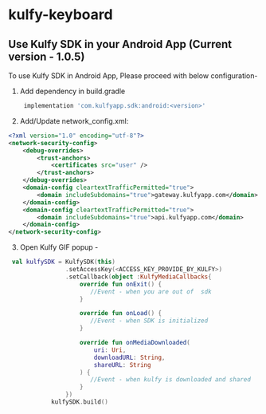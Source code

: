 # kulfy-keyboard
## Use Kulfy SDK in your Android App (Current version - 1.0.5)

To use Kulfy SDK in Android App, Please proceed with below configuration-

1. Add dependency in build.gradle
    ```gradle
     implementation 'com.kulfyapp.sdk:android:<version>'
    ```
    
2. Add/Update network_config.xml:
```xml
<?xml version="1.0" encoding="utf-8"?>
<network-security-config>
    <debug-overrides>
        <trust-anchors>
            <certificates src="user" />
        </trust-anchors>
    </debug-overrides>
    <domain-config cleartextTrafficPermitted="true">
        <domain includeSubdomains="true">gateway.kulfyapp.com</domain>
    </domain-config>
    <domain-config cleartextTrafficPermitted="true">
        <domain includeSubdomains="true">api.kulfyapp.com</domain>
    </domain-config>
</network-security-config>
```

3. Open Kulfy GIF popup -
```kotlin
 val kulfySDK = KulfySDK(this)
                .setAccessKey(<ACCESS_KEY_PROVIDE_BY_KULFY>)
                .setCallback(object :KulfyMediaCallbacks{
                    override fun onExit() {
                       //Event - when you are out of  sdk 
                    }

                    override fun onLoad() {
                       //Event - when SDK is initialized
                    }

                    override fun onMediaDownloaded(
                        uri: Uri,
                        downloadURL: String,
                        shareURL: String
                    ) {
                       //Event - when kulfy is downloaded and shared
                    }
                })
            kulfySDK.build()
```
